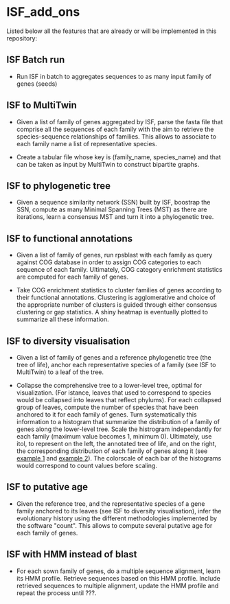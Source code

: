 # ISF_add_ons

Listed below all the features that are already or will
be implemented in this repository:

## ISF Batch run
	
* Run ISF in batch to aggregates sequences to as many 
input family of genes (seeds)

## ISF to MultiTwin

* Given a list of family of genes aggregated by ISF,
parse the fasta file that comprise all the sequences 
of each family with the aim to retrieve the species-sequence
relationships of families.
This allows to associate to each family name a list of
representative species.

* Create a tabular file whose key is (family_name, species_name)
and that can be taken as input by MultiTwin to construct bipartite graphs.

## ISF to phylogenetic tree

* Given a sequence similarity network (SSN) built by ISF, boostrap the SSN,
compute as many Minimal Spanning Trees (MST) as there are iterations, learn
a consensus MST and turn it into a phylogenetic tree.

## ISF to functional annotations

* Given a list of family of genes, run rpsblast with each family as query
against COG database in order to assign COG categories to each sequence of each family.
Ultimately, COG category enrichment statistics are computed for each family of genes.

* Take COG enrichment statistics to cluster families of genes according to
their functional annotations. Clustering is agglomerative and choice of the appropriate
number of clusters is guided through either consensus clustering or gap statistics. A shiny heatmap is 
eventually plotted to summarize all these information.

## ISF to diversity visualisation

* Given a list of family of genes and a reference phylogenetic tree 
(the tree of life), anchor each representative species of a family (see ISF to MultiTwin) to
a leaf of the tree. 

* Collapse the comprehensive tree to a lower-level tree, optimal for visualization.
(For istance, leaves that used to correspond to species would be collapsed into leaves that reflect phylums).
For each collapsed group of leaves, compute the number of species that have been anchored
to it for each family of genes. Turn systematically this information to a histogram that
summarize the distribution of a family of genes along the lower-level tree. Scale the 
histrogram independantly for each family (maximum value becomes 1, minimum 0). 
Ultimately, use itol, to represent on the left, the annotated tree of life, and on the
right, the corresponding distribution of each family of genes along it
(see [example 1](https://itol.embl.de/help.cgi#multibar) and [example 2](https://itol.embl.de/help.cgi#shapes)).
The colorscale of each bar of the histograms would correspond to count values before scaling.

## ISF to putative age

* Given the reference tree, and the representative species of a gene family anchored to its leaves (see ISF to diversity visualisation), 
infer the evolutionary history using the different methodologies implemented by the software "count". This allows
to compute several putative age for each family of genes.  

## ISF with HMM instead of blast

* For each sown family of genes, do a multiple sequence alignment, learn its HMM profile.
Retrieve sequences based on this HMM profile. Include retrieved sequences to multiple alignment,
update the HMM profile and repeat the process until ???.
